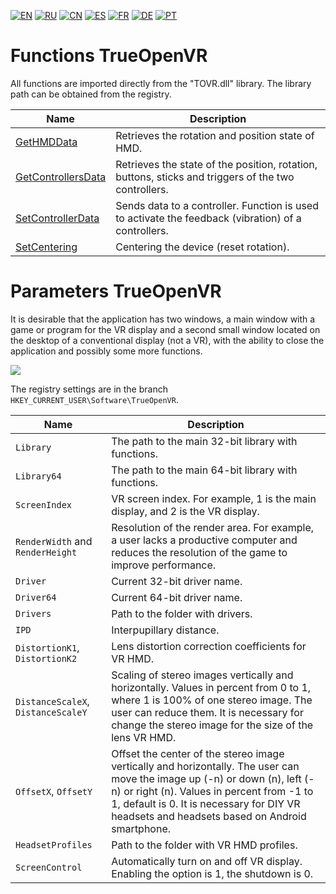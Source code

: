 ﻿[![EN](https://user-images.githubusercontent.com/9499881/33184537-7be87e86-d096-11e7-89bb-f3286f752bc6.png)](https://github.com/TrueOpenVR/TrueOpenVR-Core/blob/master/Docs/README.md) 
[![RU](https://user-images.githubusercontent.com/9499881/27683795-5b0fbac6-5cd8-11e7-929c-057833e01fb1.png)](https://github.com/TrueOpenVR/TrueOpenVR-Core/blob/master/Docs/README.RU.md) 
[![CN](https://user-images.githubusercontent.com/9499881/31012373-978ce414-a522-11e7-9936-387b1c530e2f.png)](https://github.com/TrueOpenVR/TrueOpenVR-Core/blob/master/Docs/README.CN.md) 
[![ES](https://user-images.githubusercontent.com/9499881/31012379-9d8f7764-a522-11e7-8bf4-739077369e8b.png)](https://github.com/TrueOpenVR/TrueOpenVR-Core/blob/master/Docs/README.ES.md) 
[![FR](https://user-images.githubusercontent.com/9499881/31012387-a7b4aaac-a522-11e7-8485-36ce58dc2d4a.png)](https://github.com/TrueOpenVR/TrueOpenVR-Core/blob/master/Docs/README.FR.md) 
[![DE](https://user-images.githubusercontent.com/9499881/31012392-ac051326-a522-11e7-9c8c-2186ddf553d0.png)](https://github.com/TrueOpenVR/TrueOpenVR-Core/blob/master/Docs/README.DE.md) 
[![PT](https://user-images.githubusercontent.com/9499881/31012384-a1d1b544-a522-11e7-8a13-3cb53450d55c.png)](https://github.com/TrueOpenVR/TrueOpenVR-Core/blob/master/Docs/README.PT.md)
# Functions TrueOpenVR
All functions are imported directly from the "TOVR.dll" library. The library path can be obtained from the registry.

| Name  | Description |
| ------------- | ------------- |
| [GetHMDData](https://github.com/TrueOpenVR/TrueOpenVR-Core/blob/master/Docs/EN/Functions/GetHMDData.md) | Retrieves the rotation and position state of HMD. |
| [GetControllersData](https://github.com/TrueOpenVR/TrueOpenVR-Core/blob/master/Docs/EN/Functions/GetControllersData.md) | Retrieves the state of the position, rotation, buttons, sticks and triggers of the two controllers. |
| [SetControllerData](https://github.com/TrueOpenVR/TrueOpenVR-Core/blob/master/Docs/EN/Functions/SetControllerData.md) | Sends data to a controller. Function is used to activate the feedback (vibration) of a controllers. |
| [SetCentering](https://github.com/TrueOpenVR/TrueOpenVR-Core/blob/master/Docs/EN/Functions/SetCentering.md) | Centering the device (reset rotation). |

# Parameters TrueOpenVR
It is desirable that the application has two windows, a main window with a game or program for the VR display and a second small window located on the desktop of a conventional display (not a VR), with the ability to close the application and possibly some more functions.


![](https://user-images.githubusercontent.com/9499881/27838382-5d76aadc-60fb-11e7-9a1c-a312f2dddccc.png)


The registry settings are in the branch `HKEY_CURRENT_USER\Software\TrueOpenVR`.

| Name  | Description |
| ------------- | ------------- |
| `Library` | The path to the main 32-bit library with functions. |
| `Library64` | The path to the main 64-bit library  with functions. |
| `ScreenIndex`  | VR screen index. For example, 1 is the main display, and 2 is the VR display.  |
| `RenderWidth` and `RenderHeight` | Resolution of the render area. For example, a user lacks a productive computer and reduces the resolution of the game to improve performance.  |
| `Driver` | Current 32-bit driver name. |
| `Driver64` | Current 64-bit driver name. |
| `Drivers` | Path to the folder with drivers. |
| `IPD` | Interpupillary distance. |
| `DistortionK1`, `DistortionK2` | Lens distortion correction coefficients for VR HMD. |
| `DistanceScaleX`, `DistanceScaleY` | Scaling of stereo images vertically and horizontally. Values in percent from 0 to 1, where 1 is 100% of one stereo image. The user can reduce them. It is necessary for change the stereo image for the size of the lens VR HMD. |
| `OffsetX`, `OffsetY` | Offset the center of the stereo image vertically and horizontally. The user can move the image up (-n) or down (n), left (-n) or right (n). Values in percent from -1 to 1, default is 0. It is necessary for DIY VR headsets and headsets based on Android smartphone. |
| `HeadsetProfiles` | Path to the folder with VR HMD profiles. |
| `ScreenControl` | Automatically turn on and off VR display. Enabling the option is 1, the shutdown is 0. |